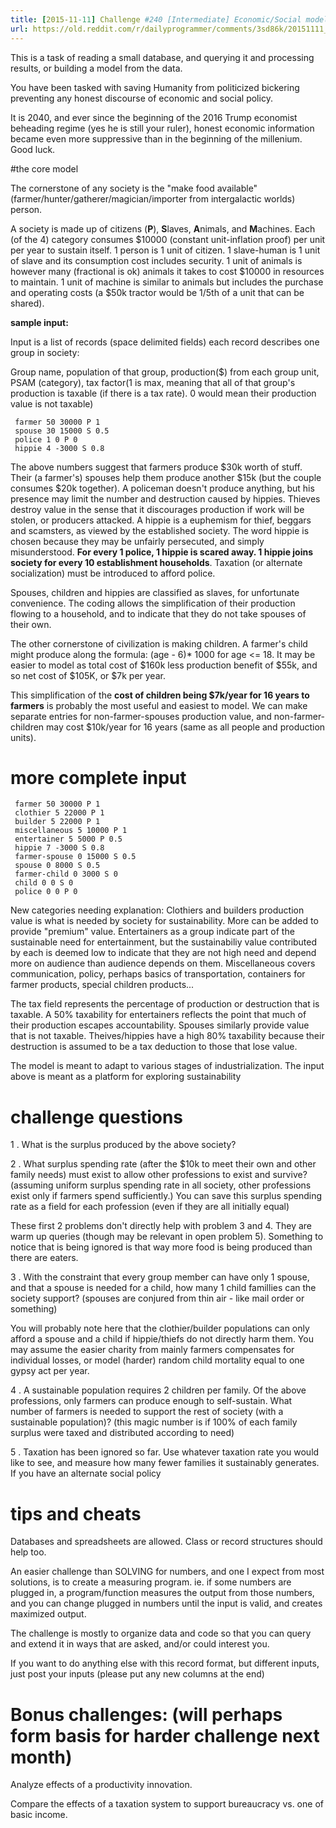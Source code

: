 ```yaml
---
title: [2015-11-11] Challenge #240 [Intermediate] Economic/Social modeling and queries
url: https://old.reddit.com/r/dailyprogrammer/comments/3sd86k/20151111_challenge_240_intermediate/
---
```


This is a task of reading a small database, and querying it and processing results, or building a model from the data.

You have been tasked with saving Humanity from politicized bickering preventing any honest discourse of economic and social policy.  

It is 2040, and ever since the beginning of the 2016 Trump economist beheading regime (yes he is still your ruler), honest economic information became even more suppressive than in the beginning of the millenium.  Good luck.

#the core model

The cornerstone of any society is the "make food available" (farmer/hunter/gatherer/magician/importer from intergalactic worlds) person.

A society is made up of citizens (**P**), **S**laves, **A**nimals, and **M**achines.  Each (of the 4) category consumes $10000 (constant unit-inflation proof) per unit per year to sustain itself.  1 person is 1 unit of citizen.  1 slave-human is 1 unit of slave and its consumption cost includes security.  1 unit of animals is however many (fractional is ok) animals it takes to cost $10000 in resources to maintain.  1 unit of machine is similar to animals but includes the purchase and operating costs (a $50k tractor would be 1/5th of a unit that can be shared).

**sample input:**

Input is a list of records (space delimited fields) each record describes one group in society:    

Group name, population of that group, production($) from each group unit, PSAM (category), tax factor(1 is max, meaning that all of that group's production is taxable (if there is a tax rate).  0 would mean their production value is not taxable)

     farmer 50 30000 P 1  
     spouse 30 15000 S 0.5  
     police 1 0 P 0  
     hippie 4 -3000 S 0.8  

The above numbers suggest that farmers produce $30k worth of stuff.  Their (a farmer's) spouses help them produce another $15k (but the couple consumes $20k together).  A policeman doesn't produce anything, but his presence may limit the number and destruction caused by hippies.  Thieves destroy value in the sense that it discourages production if work will be stolen, or producers attacked.  A hippie is a euphemism for thief,  beggars and scamsters, as viewed by the established society.  The word hippie is chosen because they may be unfairly persecuted, and simply misunderstood. **For every 1 police, 1 hippie is scared away.  1 hippie joins society for every 10 establishment households**.  Taxation (or alternate socialization) must be introduced to afford police.

Spouses, children and hippies are classified as slaves, for unfortunate convenience.  The coding allows the simplification of their production flowing to a household, and to indicate that they do not take spouses of their own.

The other cornerstone of civilization is making children.  A farmer's child might produce along the formula: (age - 6)* 1000 for age <= 18.  It may be easier to model as total cost of $160k less production benefit of $55k, and so net cost of $105K, or $7k per year.

This simplification of the **cost of children being $7k/year for 16 years to farmers** is probably the most useful and easiest to model.  We can make separate entries for non-farmer-spouses production value, and non-farmer-children may cost $10k/year for 16 years (same as all people and production units).

# more complete input 

     farmer 50 30000 P 1  
     clothier 5 22000 P 1
     builder 5 22000 P 1
     miscellaneous 5 10000 P 1
     entertainer 5 5000 P 0.5
     hippie 7 -3000 S 0.8   
     farmer-spouse 0 15000 S 0.5  
     spouse 0 8000 S 0.5  
     farmer-child 0 3000 S 0
     child 0 0 S 0
     police 0 0 P 0  
 

New categories needing explanation: Clothiers and builders production value is what is needed by society for sustainability.  More can be added to provide "premium" value.  Entertainers as a group indicate part of the sustainable need for entertainment, but the sustainabiliy value contributed by each is deemed low to indicate that they are not high need and depend more on audience than audience depends on them.  Miscellaneous covers communication, policy, perhaps basics of transportation, containers for farmer products, special children products...

The tax field represents the percentage of production or destruction that is taxable.  A 50% taxability for entertainers reflects the point that much of their production escapes accountability.  Spouses similarly provide value that is not taxable.  Theives/hippies have a high 80% taxability because their destruction is assumed to be a tax deduction to those that lose value.

The model is meant to adapt to various stages of industrialization.  The input above is meant as a platform for exploring sustainability

# challenge questions 

1 . What is the surplus produced by the above society?

2 . What surplus spending rate (after the $10k to meet their own and other family needs) must exist to allow other professions to exist and survive?  (assuming uniform surplus spending rate in all society, other professions exist only if farmers spend sufficiently.)  You can save this surplus spending rate as a field for each profession (even if they are all initially equal)

These first 2 problems don't directly help with problem 3 and 4.  They are warm up queries (though may be relevant in open problem 5).  Something to notice that is being ignored is that way more food is being produced than there are eaters.

3 . With the constraint that every group member can have only 1 spouse, and that a spouse is needed for a child, how many 1 child famillies can the society support? (spouses are conjured from thin air - like mail order or something)

You will probably note here that the clothier/builder populations can only afford a spouse and a child if hippie/thiefs do not directly harm them.  You may assume the easier charity from mainly farmers compensates for individual losses, or model (harder) random child mortality equal to one gypsy act per year.

4 . A sustainable population requires 2 children per family.  Of the above professions, only farmers can produce enough to self-sustain.  What number of farmers is needed to support the rest of society (with a sustainable population)? (this magic number is if 100% of each family surplus were taxed and distributed according to need)

5 . Taxation has been ignored so far.  Use whatever taxation rate you would like to see, and measure how many fewer families it sustainably generates.  If you have an alternate social policy 

# tips and cheats
Databases and spreadsheets are allowed.  Class or record structures should help too.

An easier challenge than SOLVING for numbers, and one I expect from most solutions, is to create a measuring program. ie. if some numbers are plugged in, a program/function measures the output from those numbers, and you can change plugged in numbers until the input is valid, and creates maximized output.

The challenge is mostly to organize data and code so that you can query and extend it in ways that are asked, and/or could interest you.

If you want to do anything else with this record format, but different inputs, just post your inputs (please put any new columns at the end)

# Bonus challenges: (will perhaps form basis for harder challenge next month)

Analyze effects of a productivity innovation.  

Compare the effects of a taxation system to support bureaucracy vs. one of basic income.


